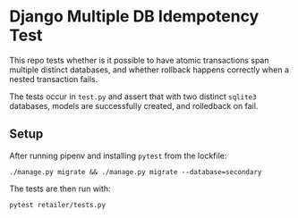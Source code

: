 # Django Multiple DB Idempotency Test

This repo tests whether is it possible to have atomic transactions 
span multiple distinct databases, and whether rollback happens correctly
when a nested transaction fails. 

The tests occur in `test.py` and assert that with two distinct `sqlite3`
databases, models are successfully created, and rolledback on fail.

## Setup
After running pipenv and installing `pytest` from the lockfile:
```
./manage.py migrate && ./manage.py migrate --database=secondary 
```
The tests are then run with:
```
pytest retailer/tests.py
```